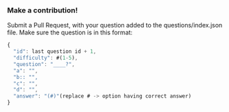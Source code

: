 ### Make a contribution!

Submit a Pull Request, with your question added to the questions/index.json file. Make sure the question is in this format:

```javascript
{
  "id": last question id + 1,
  "difficulty": #(1-5),
  "question": "____?",
  "a": "",
  "b:: "",
  "c": "",
  "d": "",
  "answer": "(#)"(replace # -> option having correct answer)
}
```
